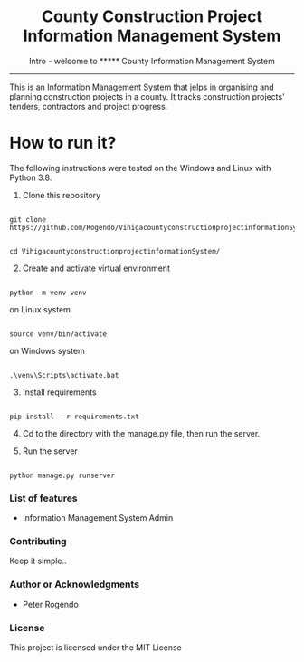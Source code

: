 <h1 align="center">County Construction Project Information Management System</h1>

<p align="center"> Intro - welcome to ***** County Information Management System </p>

<hr/>

<p>This is an Information Management System that jelps in organising and planning construction projects in a county. It tracks construction projects' tenders, contractors and project progress.</p>

# How to run it?

The following instructions were tested on the Windows and Linux with Python 3.8.

1. Clone this repository

```

git clone
https://github.com/Rogendo/VihigacountyconstructionprojectinformationSystem.git

```

```

cd VihigacountyconstructionprojectinformationSystem/

```

2. Create and activate virtual environment 

```

python -m venv venv

```

on Linux system

```

source venv/bin/activate

```

on Windows system

```

.\venv\Scripts\activate.bat

```

3. Install requirements

```

pip install  -r requirements.txt

```
4. Cd to the directory with the manage.py file,
   then run the server.

5. Run the server

```

python manage.py runserver

```

<h3> List of features </h3>

<ul>
 
  <li>Information Management System Admin</li>
</ul>








<h3>Contributing</h3>
Keep it simple..

<h3>Author or Acknowledgments</h3>
<ul>
  <li>Peter Rogendo</li>

</ul>

<h3>License</h3>

This project is licensed under the MIT License

